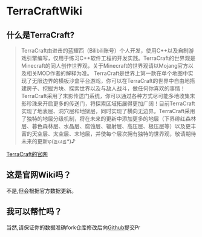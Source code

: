 # TerraCraftWiki

## 什么是TerraCraft?
> TerraCraft由进击的蓝耀西（Bilibili账号）个人开发，使用C++以及自制游戏引擎编写，仅用于练习C++软件工程的开发实践。TerraCraft的世界观是Minecraft的同人创作世界观，关于Minecraft的世界观请以Mojang官方以及相关MOD作者的解释为准。
> TerraCraft是世界上第一款在单个地图中实现了无限边界的横板沙盒平台游戏，你可以在TerraCraft的世界中自由地搭建房子、挖掘方块、探索世界以及与敌人战斗，做任何你喜欢的事情！TerraCraft采用了末影传送门系统，你可以通过各种方式尽可能多地收集末影珍珠来开启更多的传送门，将探索区域拓展得更加广阔！目前TerraCraft实现了地表层、洞穴层和地狱层，同时实现了横向无边界。TerraCraft采用了独特的地层分级机制，将在未来的更新中添加更多的地层（下界绯红森林层、暮色森林层、水晶层、腐蚀层、辐射层、高压层、极压层等）以及更丰富的天空层、太空层、末地层，并使每个层次拥有独特的世界观，敬请期待未来的更新φ(≧ω≦*)♪

[TerraCraft的官网](http://blueyoshi.cn/terracraft)

## 这是官网Wiki吗？
不是,但会根据官方数据更新。

## 我可以帮忙吗？
当然,请保证你的数据准确fork仓库修改后向[Github](https://github.com/LiangYin233/TerraCraft-Wiki)提交Pr
